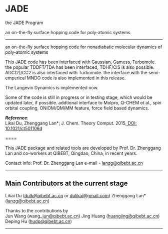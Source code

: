JADE
====
the JADE Program

an on-the-fly surface hopping code for poly-atomic systems 

<hr>

an on-the-fly surface hopping code for nonadiabatic molecular dynamics of poly-atomic systems

This JADE code has been interfaced with Gaussian, Gamess, Turbomole.
the popular TDDFT/TDA has been interfaced, TDHF/CIS is also possible.
ADC(2)/CC2 is also interfaced with Turbomole.
the interface with the semi-emperical MNDO code is also implemented in this release.

The Langevin Dynamics is implemented now.


Some of the code is still in progress or in testing stage, which would be updated later, if possible.
addtional interface to Molpro, Q-CHEM et al., spin orbital coupling, ONIOM/QM/MM feature, force field based dynamics.

<font style="font-weight:bold;font-style:italic;"> Reference</font>:
<br>
Likai Du, Zhenggang Lan\*; J. Chem. Theory Comput. 2015,<a href=http://pubs.acs.org/doi/abs/10.1021/ct501106d target=blank> DOI: 10.1021/ct501106d </a>
<br>

====

This JADE package and related tools are developed
by Prof. Dr. Zhenggang Lan and co-workers at QIBEBT, Qingdao, China, in recent years.

Contact info:
Prof. Dr. Zhenggang Lan
e-mail - lanzg@qibebt.ac.cn

---- 



Main Contributors at the current stage
--------------------------------
Likai Du (dulk@qibebt.ac.cn or dulikai@gmail.com)
Zhenggang Lan\* (lanzg@qibebt.ac.cn)


Thanks to the contributions by <br>
Jun Wang (wang\_jun@qibebt.ac.cn)
Jing Huang (huangjing@qibebt.ac.cn)
Deping Hu (hudp@qibebt.ac.cn)

--------------------------------


